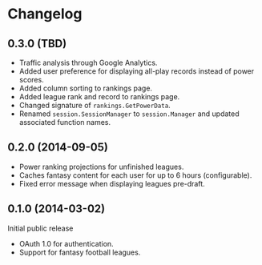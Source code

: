 # Changelog #

## 0.3.0 (TBD) ##

- Traffic analysis through Google Analytics.
- Added user preference for displaying all-play records instead of power scores.
- Added column sorting to rankings page.
- Added league rank and record to rankings page.
- Changed signature of `rankings.GetPowerData`.
- Renamed `session.SessionManager` to `session.Manager` and updated associated
  function names.

## 0.2.0 (2014-09-05) ##

- Power ranking projections for unfinished leagues.
- Caches fantasy content for each user for up to 6 hours (configurable).
- Fixed error message when displaying leagues pre-draft.

## 0.1.0 (2014-03-02) ##

Initial public release

- OAuth 1.0 for authentication.
- Support for fantasy football leagues.
